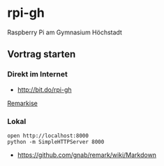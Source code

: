 # rpi-gh
Raspberry Pi am Gymnasium Höchstadt


## Vortrag starten

### Direkt im Internet

* http://bit.do/rpi-gh

[Remarkise](https://stefanscherer.github.io/remark/remarkise?url=https%3A%2F%2Frawgit.com%2FStefanScherer%2Frpi-gh%2Fmaster%2FSlides.md#1)

### Lokal
```
open http://localhost:8000
python -m SimpleHTTPServer 8000
```

* https://github.com/gnab/remark/wiki/Markdown
